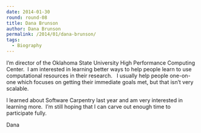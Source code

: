 ```yaml
---
date: 2014-01-30
round: round-08
title: Dana Brunson
author: Dana Brunson
permalink: /2014/01/dana-brunson/
tags:
  - Biography
---
```

I&#8217;m director of the Oklahoma State University High Performance Computing Center.  I am interested in learning better ways to help people learn to use computational resources in their research.   I usually help people one-on-one which focuses on getting their immediate goals met, but that isn&#8217;t very scalable.

I learned about Software Carpentry last year and am very interested in learning more.  I&#8217;m still hoping that I can carve out enough time to participate fully.

Dana
